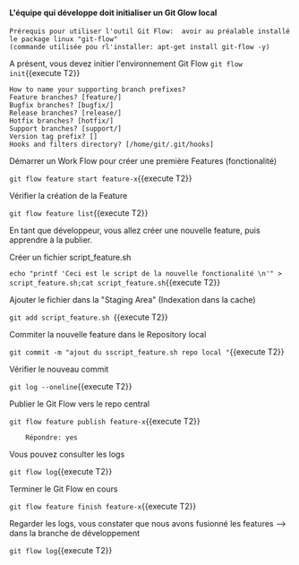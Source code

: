 
#### L'équipe qui développe doit initialiser un Git Glow local

```
Prérequis pour utiliser l'outil Git Flow:  avoir au préalable installé le package linux "git-flow" 
(commande utilisée pou rl'installer: apt-get install git-flow -y)
 ``` 
 
A présent,  vous devez initier l'environnement Git Flow
 `git flow init`{{execute T2}}
 
 ```
How to name your supporting branch prefixes?
Feature branches? [feature/]
Bugfix branches? [bugfix/]
Release branches? [release/]
Hotfix branches? [hotfix/]
Support branches? [support/]
Version tag prefix? []
Hooks and filters directory? [/home/git/.git/hooks]
 ``` 
 
 Démarrer un Work Flow pour créer une première Features  (fonctionalité)
 
 `git flow feature start feature-x`{{execute T2}}
 
 Vérifier la création de la Feature
 
 `git flow feature list`{{execute T2}}

En tant que développeur, vous allez créer une nouvelle feature, puis apprendre à la publier. 

 Créer un fichier script_feature.sh
 
 `echo "printf 'Ceci est le script de la nouvelle fonctionalité \n'" > script_feature.sh;cat script_feature.sh`{{execute T2}}
 
 Ajouter le fichier dans la "Staging Area" (Indexation dans la cache)
 
 `git add script_feature.sh `{{execute T2}}
 
 Commiter la nouvelle feature dans le Repository local 
 
 `git commit -m "ajout du sscript_feature.sh repo local "`{{execute T2}}
   
 Vérifier le nouveau commit
 
 `git log --oneline`{{execute T2}}
 
 Publier le Git Flow vers le repo central 
 
 `git flow feature publish feature-x`{{execute T2}}
 
 ```
     Répondre: yes
 ```
 
 Vous pouvez consulter les logs 
 
 `git flow log`{{execute T2}}
 
 Terminer le Git Flow en cours 
 
 `git flow feature finish feature-x`{{execute T2}}

 Regarder les logs, vous constater que nous avons fusionné les features -->  dans la branche de développement 
 
 `git flow log`{{execute T2}}
